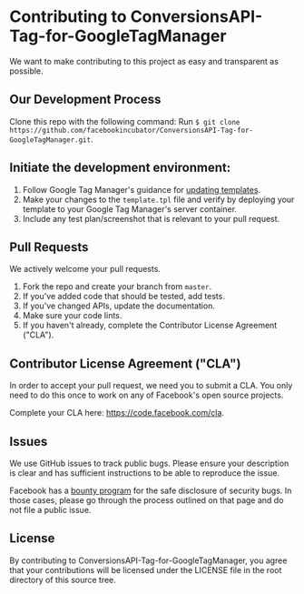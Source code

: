 # Contributing to ConversionsAPI-Tag-for-GoogleTagManager
We want to make contributing to this project as easy and transparent as possible.

## Our Development Process
Clone this repo with the following command:
Run `$ git clone https://github.com/facebookincubator/ConversionsAPI-Tag-for-GoogleTagManager.git`.

## Initiate the development environment:
1. Follow Google Tag Manager's guidance for [updating templates](https://developers.google.com/tag-manager/templates/gallery#build_your_template).
2. Make your changes to the `template.tpl` file and verify by deploying your template to your Google Tag Manager's server container.
3. Include any test plan/screenshot that is relevant to your pull request.

## Pull Requests
We actively welcome your pull requests.

1. Fork the repo and create your branch from `master`.
2. If you've added code that should be tested, add tests.
3. If you've changed APIs, update the documentation.
4. Make sure your code lints.
5. If you haven't already, complete the Contributor License Agreement ("CLA").

## Contributor License Agreement ("CLA")
In order to accept your pull request, we need you to submit a CLA. You only need
to do this once to work on any of Facebook's open source projects.

Complete your CLA here: <https://code.facebook.com/cla>.

## Issues
We use GitHub issues to track public bugs. Please ensure your description is
clear and has sufficient instructions to be able to reproduce the issue.

Facebook has a [bounty program](https://www.facebook.com/whitehat/) for the safe
disclosure of security bugs. In those cases, please go through the process
outlined on that page and do not file a public issue.

## License
By contributing to ConversionsAPI-Tag-for-GoogleTagManager, you agree that your contributions
will be licensed under the LICENSE file in the root directory of
this source tree.
